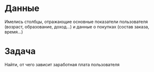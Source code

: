 # Данные
Имелись столбцы, отражающие основные показатели пользователя (возраст, образование, доход...) и данные о покупках (состав заказа, время...)

# Задача
Найти, от чего зависит заработная плата пользователя
